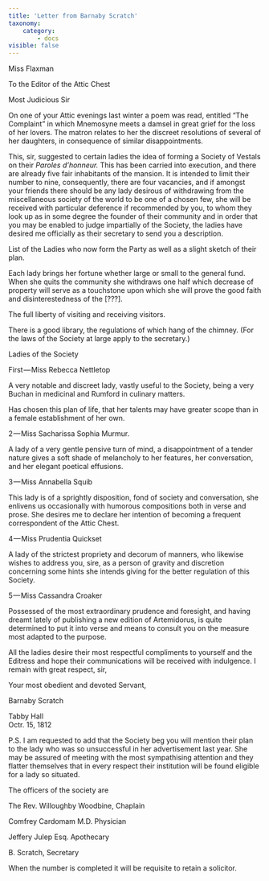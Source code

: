 ```yaml
---
title: 'Letter from Barnaby Scratch'
taxonomy:
    category:
        - docs
visible: false
---
```


<div class="author">Miss Flaxman</div>

To the Editor of the Attic Chest

Most Judicious Sir

On one of your Attic evenings last winter a poem was read, entitled “The Complaint” in which Mnemosyne meets a damsel in great grief for the loss of her lovers. The matron relates to her the discreet resolutions of several of her daughters, in consequence of similar disappointments.  

This, sir, suggested to certain ladies the idea of forming a Society of Vestals on their *Paroles d’honneur.* This has been carried into execution, and there are already five fair inhabitants of the mansion. It is intended to limit their number to nine, consequently, there are four vacancies, and if amongst your friends there should be any lady desirous of withdrawing from the miscellaneous society of the world to be one of a chosen few, she will be received with particular deference if recommended by you, to whom they look up as in some degree the founder of their community and in order that you may be enabled to judge impartially of the Society, the ladies have desired me officially as their secretary to send you a description.

<span class="title">List of the Ladies who now form the Party as well as a slight sketch of their plan.</span>

Each lady brings her fortune whether large or small to the general fund. When she quits the community she withdraws one half which decrease of property will serve as a touchstone upon which she will prove the good faith and disinterestedness of the <span data-tippy="illegible" class="red">[???]</span>.

The full liberty of visiting and receiving visitors.  

There is a good library, the regulations of which hang of the chimney. (For the laws of the Society at large apply to the secretary.)

<span class="title">Ladies of the Society</span>

First — Miss Rebecca Nettletop

A very notable and discreet lady, vastly useful to the Society, being a very Buchan in medicinal and Rumford in culinary matters.

Has chosen this plan of life, that her talents may have greater scope than in a female establishment of her own.

2 — Miss Sacharissa Sophia Murmur.

A lady of a very gentle pensive turn of mind, a disappointment of a tender nature gives a soft shade of melancholy to her features, her conversation, and her elegant poetical effusions.

3 — Miss Annabella Squib

This lady is of a sprightly disposition, fond of society and conversation, she enlivens us occasionally with humorous compositions both in verse and prose. She desires me to declare her intention of becoming a frequent correspondent of the Attic Chest.

4 — Miss Prudentia Quickset  

A lady of the strictest propriety and decorum of manners, who likewise wishes to address you, sire, as a person of gravity and discretion concerning some hints she intends giving for the better regulation of this Society.  

5 — Miss Cassandra Croaker

Possessed of the most extraordinary prudence and foresight, and having dreamt lately of publishing a new edition of Artemidorus, is quite determined to put it into verse and means to consult you on the measure most adapted to the purpose.

All the ladies desire their most respectful compliments to yourself and the Editress and hope their communications will be received with indulgence. I remain with great respect, sir,

Your most obedient and devoted Servant,  

Barnaby Scratch

Tabby Hall  
Octr. 15, 1812

P.S. I am requested to add that the Society beg you will mention their plan to the lady who was so unsuccessful in her advertisement last year. She may be assured of meeting with the most sympathising attention and they flatter themselves that in every respect their institution will be found eligible for a lady so situated.

The officers of the society are

The Rev. Willoughby Woodbine, Chaplain

Comfrey Cardomam M.D. Physician  

Jeffery Julep Esq. Apothecary  

B. Scratch, Secretary  

When the number is completed it will be requisite to retain a solicitor.